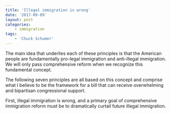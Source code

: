 ```yaml
---
title: 'Illegal immigration is wrong'
date: '2017-09-09'
layout: post
categories:
    - immigration
tags:
    - 'Chuck Schumer'
---
```


The main idea that underlies each of these principles is that the American people are fundamentally pro-legal immigration and anti-illegal immigration. We will only pass comprehensive reform when we recognize this fundamental concept.

The following seven principles are all based on this concept and comprise what I believe to be the framework for a bill that can receive overwhelming and bipartisan congressional support.

First, illegal immigration is wrong, and a primary goal of comprehensive immigration reform must be to dramatically curtail future illegal immigration.